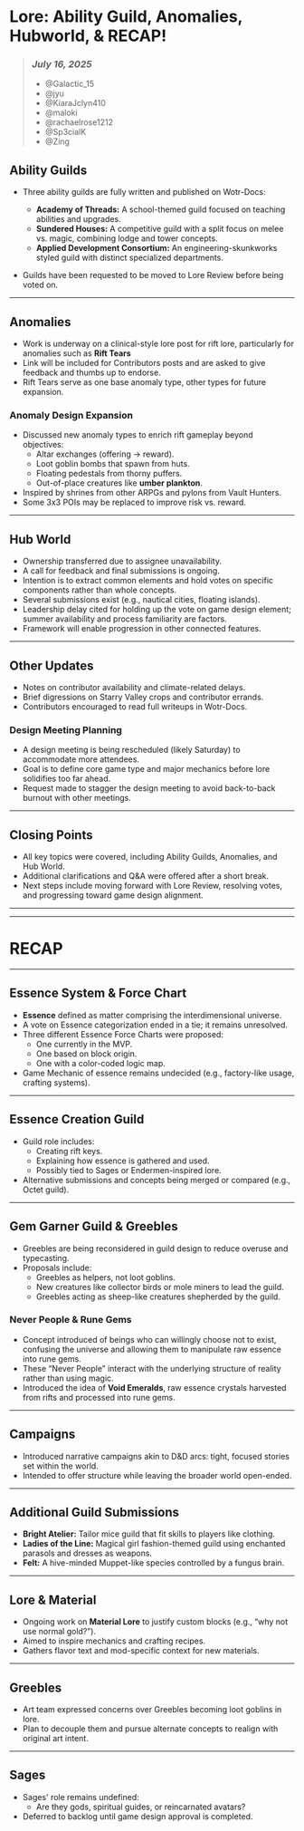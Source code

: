 # Lore: Ability Guild, Anomalies, Hubworld, & RECAP!

> ### _July 16, 2025_
> 
> - @Galactic_15
> - @jyu 
> - @KiaraJclyn410 
> - @maloki 
> - @rachaelrose1212 
> - @Sp3cialK 
> - @Zing


## Ability Guilds
- Three ability guilds are fully written and published on Wotr-Docs:
  - **Academy of Threads:** A school-themed guild focused on teaching abilities and upgrades.
  - **Sundered Houses:** A competitive guild with a split focus on melee vs. magic, combining lodge and tower concepts.
  - **Applied Development Consortium:** An engineering-skunkworks styled guild with distinct specialized departments.

- Guilds have been requested to be moved to Lore Review before being voted on.

---

## Anomalies
- Work is underway on a clinical-style lore post for rift lore, particularly for anomalies such as **Rift Tears**
- Link will be included for Contributors posts and are asked to give feedback and thumbs up to endorse.
- Rift Tears serve as one base anomaly type, other types for future expansion.

### Anomaly Design Expansion
- Discussed new anomaly types to enrich rift gameplay beyond objectives:
  - Altar exchanges (offering → reward).
  - Loot goblin bombs that spawn from huts.
  - Floating pedestals from thorny puffers.
  - Out-of-place creatures like **umber plankton**.
- Inspired by shrines from other ARPGs and pylons from Vault Hunters.
- Some 3x3 POIs may be replaced to improve risk vs. reward.

---

## Hub World
- Ownership transferred due to assignee unavailability.
- A call for feedback and final submissions is ongoing.
- Intention is to extract common elements and hold votes on specific components rather than whole concepts.
- Several submissions exist (e.g., nautical cities, floating islands).
- Leadership delay cited for holding up the vote on game design element; summer availability and process familiarity are factors.
- Framework will enable progression in other connected features.

---

## Other Updates
- Notes on contributor availability and climate-related delays.
- Brief digressions on Starry Valley crops and contributor errands.
- Contributors encouraged to read full writeups in Wotr-Docs.

### Design Meeting Planning
- A design meeting is being rescheduled (likely Saturday) to accommodate more attendees.
- Goal is to define core game type and major mechanics before lore solidifies too far ahead.
- Request made to stagger the design meeting to avoid back-to-back burnout with other meetings.

---

## Closing Points
- All key topics were covered, including Ability Guilds, Anomalies, and Hub World.
- Additional clarifications and Q&A were offered after a short break.
- Next steps include moving forward with Lore Review, resolving votes, and progressing toward game design alignment.

---

---

# RECAP

---

## Essence System & Force Chart
- **Essence** defined as matter comprising the interdimensional universe.
- A vote on Essence categorization ended in a tie; it remains unresolved.
- Three different Essence Force Charts were proposed:
  - One currently in the MVP.
  - One based on block origin.
  - One with a color-coded logic map.
- Game Mechanic of essence remains undecided (e.g., factory-like usage, crafting systems).

---

## Essence Creation Guild
- Guild role includes:
  - Creating rift keys.
  - Explaining how essence is gathered and used.
  - Possibly tied to Sages or Endermen-inspired lore.
- Alternative submissions and concepts being merged or compared (e.g., Octet guild).

---

## Gem Garner Guild & Greebles
- Greebles are being reconsidered in guild design to reduce overuse and typecasting.
- Proposals include:
  - Greebles as helpers, not loot goblins.
  - New creatures like collector birds or mole miners to lead the guild.
  - Greebles acting as sheep-like creatures shepherded by the guild.

### Never People & Rune Gems
- Concept introduced of beings who can willingly choose not to exist, confusing the universe and allowing them to manipulate raw essence into rune gems.
- These “Never People” interact with the underlying structure of reality rather than using magic.
- Introduced the idea of **Void Emeralds**, raw essence crystals harvested from rifts and processed into rune gems.

---

## Campaigns
- Introduced narrative campaigns akin to D&D arcs: tight, focused stories set within the world.
- Intended to offer structure while leaving the broader world open-ended.

---

## Additional Guild Submissions
- **Bright Atelier:** Tailor mice guild that fit skills to players like clothing.
- **Ladies of the Line:** Magical girl fashion-themed guild using enchanted parasols and dresses as weapons.
- **Felt:** A hive-minded Muppet-like species controlled by a fungus brain. 

---

## Lore & Material
- Ongoing work on **Material Lore** to justify custom blocks (e.g., “why not use normal gold?”).
- Aimed to inspire mechanics and crafting recipes.
- Gathers flavor text and mod-specific context for new materials.

---

## Greebles
- Art team expressed concerns over Greebles becoming loot goblins in lore.
- Plan to decouple them and pursue alternate concepts to realign with original art intent.

---

## Sages
- Sages' role remains undefined:
  - Are they gods, spiritual guides, or reincarnated avatars?
- Deferred to backlog until game design approval is completed.